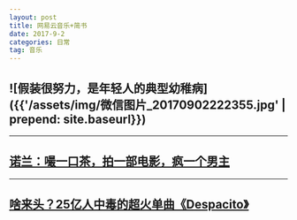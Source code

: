 ```yaml
---
layout: post
title: 网易云音乐+简书
date: 2017-9-2
categories: 日常
tag: 音乐
---
```

## ![假装很努力，是年轻人的典型幼稚病]({{'/assets/img/微信图片_20170902222355.jpg'  |  prepend: site.baseurl}})

--------------------------------------
## [诺兰：嘬一口茶，拍一部电影，疯一个男主](http://music.163.com/#/topic?id=18601120)

----------------------------------------
## [啥来头？25亿人中毒的超火单曲《Despacito》](http://music.163.com/#/topic?id=18520084)
